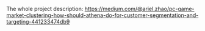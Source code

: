 The whole project description:
https://medium.com/@ariel.zhao/pc-game-market-clustering-how-should-athena-do-for-customer-segmentation-and-targeting-441233474db9
